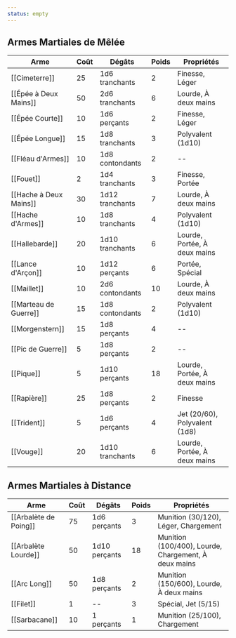 ```yaml
---
status: empty
---
```

## Armes Martiales de Mêlée

| Arme                   | Coût | Dégâts          | Poids | Propriétés                    |
| ---------------------- | ---- | --------------- | ----- | ----------------------------- |
| [[Cimeterre]]          | 25   | 1d6 tranchants  | 2     | Finesse, Léger                |
| [[Épée à Deux Mains]]  | 50   | 2d6 tranchants  | 6     | Lourde, À deux mains          |
| [[Épée Courte]]        | 10   | 1d6 perçants    | 2     | Finesse, Léger                |
| [[Épée Longue]]        | 15   | 1d8 tranchants  | 3     | Polyvalent (1d10)             |
| [[Fléau d'Armes]]      | 10   | 1d8 contondants | 2     | --                            |
| [[Fouet]]              | 2    | 1d4 tranchants  | 3     | Finesse, Portée               |
| [[Hache à Deux Mains]] | 30   | 1d12 tranchants | 7     | Lourde, À deux mains          |
| [[Hache d'Armes]]      | 10   | 1d8 tranchants  | 4     | Polyvalent (1d10)             |
| [[Hallebarde]]         | 20   | 1d10 tranchants | 6     | Lourde, Portée, À deux mains  |
| [[Lance d'Arçon]]      | 10   | 1d12 perçants   | 6     | Portée, Spécial               |
| [[Maillet]]            | 10   | 2d6 contondants | 10    | Lourde, À deux mains          |
| [[Marteau de Guerre]]  | 15   | 1d8 contondants | 2     | Polyvalent (1d10)             |
| [[Morgenstern]]        | 15   | 1d8 perçants    | 4     | --                            |
| [[Pic de Guerre]]      | 5    | 1d8 perçants    | 2     | --                            |
| [[Pique]]              | 5    | 1d10 perçants   | 18    | Lourde, Portée, À deux mains  |
| [[Rapière]]            | 25   | 1d8 perçants    | 2     | Finesse                       |
| [[Trident]]            | 5    | 1d6 perçants    | 4     | Jet (20/60), Polyvalent (1d8) |
| [[Vouge]]              | 20   | 1d10 tranchants | 6     | Lourde, Portée, À deux mains  |


## Armes Martiales à Distance

| Arme                  | Coût | Dégâts        | Poids | Propriétés                                           |
| --------------------- | ---- | ------------- | ----- | ---------------------------------------------------- |
| [[Arbalète de Poing]] | 75   | 1d6 perçants  | 3     | Munition (30/120), Léger, Chargement                 |
| [[Arbalète Lourde]]   | 50   | 1d10 perçants | 18    | Munition (100/400), Lourde, Chargement, À deux mains |
| [[Arc Long]]          | 50   | 1d8 perçants  | 2     | Munition (150/600), Lourde, À deux mains             |
| [[Filet]]             | 1    | --            | 3     | Spécial, Jet (5/15)                                  |
| [[Sarbacane]]         | 10   | 1 perçants    | 1     | Munition (25/100), Chargement                        |


